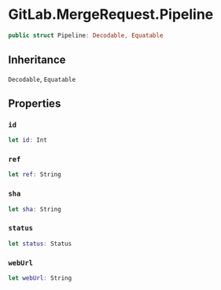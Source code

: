 # GitLab.MergeRequest.Pipeline

``` swift
public struct Pipeline:​ Decodable, Equatable
```

## Inheritance

`Decodable`, `Equatable`

## Properties

### `id`

``` swift
let id:​ Int
```

### `ref`

``` swift
let ref:​ String
```

### `sha`

``` swift
let sha:​ String
```

### `status`

``` swift
let status:​ Status
```

### `webUrl`

``` swift
let webUrl:​ String
```
